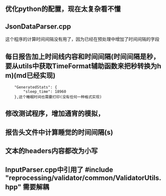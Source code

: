 ## 优化python的配置，现在太复杂看不懂

## JsonDataParser.cpp
这个程序的计算时间间隔没有用了，因为已经在预处理中增加了时间间隔的字段


## 每日报告加上时间线内容和时间间隔(时间间隔是秒，要从utils中获取TimeFormat辅助函数来把秒转换为h m)(md已经实现)
        "GeneratedStats": {
            "sleep_time": 18960
        },这个睡眠时间也需要打印(没有任何一种格式实现)


## 修改测试程序，增加通宵的模拟，
## 报告头文件中计算睡觉的时间间隔(s)
## 文本的headers内容都改为小写



## InputParser.cpp中引用了 #include "reprocessing/validator/common/ValidatorUtils.hpp" 需要解耦
